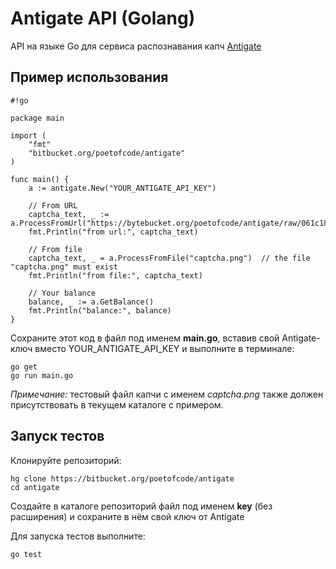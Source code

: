 # Antigate API (Golang)

API на языке Go для сервиса распознавания капч [Antigate](anti-captcha.com)

## Пример использования

```
#!go

package main

import (
	"fmt"
	"bitbucket.org/poetofcode/antigate" 
)

func main() {
	a := antigate.New("YOUR_ANTIGATE_API_KEY")

	// From URL
	captcha_text, _ := a.ProcessFromUrl("https://bytebucket.org/poetofcode/antigate/raw/061c18a443b8a2af6ed400da3da1e7d28959f909/captcha.png")
	fmt.Println("from url:", captcha_text)

	// From file
	captcha_text, _ = a.ProcessFromFile("captcha.png")	// the file "captcha.png" must exist
	fmt.Println("from file:", captcha_text)

	// Your balance
	balance, _ := a.GetBalance()
	fmt.Println("balance:", balance)
}

```

Сохраните этот код в файл под именем **main.go**, вставив свой Antigate-ключ вместо YOUR_ANTIGATE_API_KEY и выполните в терминале:
```
go get
go run main.go
```
*Примечание:* тестовый файл капчи с именем *captcha.png* также должен присутствовать в текущем каталоге с примером.

## Запуск тестов

Клонируйте репозиторий:

```
hg clone https://bitbucket.org/poetofcode/antigate
cd antigate
```
Создайте в каталоге репозиторий файл под именем **key** (без расширения) и сохраните в нём свой ключ от Antigate

Для запуска тестов выполните:
```
go test
```